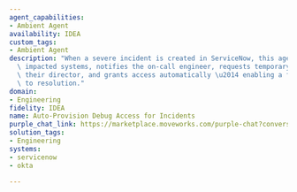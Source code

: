 ```yaml
---
agent_capabilities:
- Ambient Agent
availability: IDEA
custom_tags:
- Ambient Agent
description: "When a severe incident is created in ServiceNow, this agent identifies\
  \ impacted systems, notifies the on-call engineer, requests temporary access from\
  \ their director, and grants access automatically \u2014 enabling a faster time\
  \ to resolution."
domain:
- Engineering
fidelity: IDEA
name: Auto-Provision Debug Access for Incidents
purple_chat_link: https://marketplace.moveworks.com/purple-chat?conversation=%7B%22messages%22%3A%5B%7B%22parts%22%3A%5B%7B%22richText%22%3A%22%3Cp+xmlns%3D%5C%22http%3A%2F%2Fwww.w3.org%2F1999%2Fxhtml%5C%22%3EA+new+P0+incident+has+been+created+in+%3Cb%3EServiceNow%3C%2Fb%3E.+I%27m+initiating+the+rapid+response+protocol.%3C%2Fp%3E%22%7D%2C%7B%22citations%22%3A%5B%7B%22citationTitle%22%3A%22INC-98765%3A+Billing+service+unavailable%22%2C%22connectorName%22%3A%22servicenow%22%7D%5D%7D%2C%7B%22reasoningSteps%22%3A%5B%7B%22richText%22%3A%22%3Cb+xmlns%3D%5C%22http%3A%2F%2Fwww.w3.org%2F1999%2Fxhtml%5C%22%3EImpacted+System+Identified%3A%3C%2Fb%3E+Based+on+the+incident+description%2C+the+%3Cb+xmlns%3D%5C%22http%3A%2F%2Fwww.w3.org%2F1999%2Fxhtml%5C%22%3ECustomer+Billing+Service%3C%2Fb%3E+is+affected.%22%2C%22status%22%3A%22success%22%7D%2C%7B%22richText%22%3A%22%3Cb+xmlns%3D%5C%22http%3A%2F%2Fwww.w3.org%2F1999%2Fxhtml%5C%22%3EOn-call+Engineer+Identified%3A%3C%2Fb%3E+The+on-call+for+this+service+is+%3Cb+xmlns%3D%5C%22http%3A%2F%2Fwww.w3.org%2F1999%2Fxhtml%5C%22%3EAmelia+Chen%3C%2Fb%3E.+She+has+been+notified+via+Slack+and+PagerDuty.%22%2C%22status%22%3A%22success%22%7D%2C%7B%22richText%22%3A%22%3Cb+xmlns%3D%5C%22http%3A%2F%2Fwww.w3.org%2F1999%2Fxhtml%5C%22%3EAction+Required%3A%3C%2Fb%3E+To+debug+this+issue%2C+Amelia+requires+temporary+elevated+access+to+the+production+environment+for+4+hours.+Requesting+approval+from+her+director%2C+%3Cb+xmlns%3D%5C%22http%3A%2F%2Fwww.w3.org%2F1999%2Fxhtml%5C%22%3EDavid+Lee%3C%2Fb%3E.%22%2C%22status%22%3A%22pending%22%7D%5D%7D%2C%7B%22richText%22%3A%22%3Cp+xmlns%3D%5C%22http%3A%2F%2Fwww.w3.org%2F1999%2Fxhtml%5C%22%3EDavid%2C+please+approve+this+temporary+access+request+for+Amelia+Chen.%3C%2Fp%3E%22%7D%2C%7B%22buttons%22%3A%5B%7B%22buttonText%22%3A%22Approve+for+4+hours%22%2C%22style%22%3A%22filled%22%7D%2C%7B%22buttonText%22%3A%22Deny%22%2C%22style%22%3A%22outlined%22%7D%5D%7D%5D%2C%22role%22%3A%22assistant%22%7D%2C%7B%22parts%22%3A%5B%7B%22reasoningSteps%22%3A%5B%7B%22richText%22%3A%22%3Cb+xmlns%3D%5C%22http%3A%2F%2Fwww.w3.org%2F1999%2Fxhtml%5C%22%3EApproval+Received%3A%3C%2Fb%3E+David+Lee+has+approved+the+request.%22%2C%22status%22%3A%22success%22%7D%2C%7B%22richText%22%3A%22%3Cb+xmlns%3D%5C%22http%3A%2F%2Fwww.w3.org%2F1999%2Fxhtml%5C%22%3EGranting+Access%3A%3C%2Fb%3E+Automatically+provisioning+temporary+elevated+access+for+Amelia+Chen+via+Okta.%22%2C%22status%22%3A%22success%22%7D%5D%7D%2C%7B%22richText%22%3A%22%3Cp+xmlns%3D%5C%22http%3A%2F%2Fwww.w3.org%2F1999%2Fxhtml%5C%22%3EAccess+has+been+granted.+Amelia+has+been+notified+and+can+now+access+the+production+environment+for+the+%3Cb%3ECustomer+Billing+Service%3C%2Fb%3E.+The+access+will+automatically+expire+in+4+hours.%3C%2Fp%3E%22%7D%5D%2C%22role%22%3A%22assistant%22%7D%5D%2C%22assistantConfig%22%3A%7B%22userName%22%3A%22Moveworks%22%2C%22initials%22%3A%22U%22%2C%22providedIcon%22%3A%22silhoutte%22%7D%2C%22userConfig%22%3A%7B%22userName%22%3A%22You%22%2C%22initials%22%3A%22U%22%2C%22providedIcon%22%3A%22silhoutte%22%7D%7D
solution_tags:
- Engineering
systems:
- servicenow
- okta

---
```

